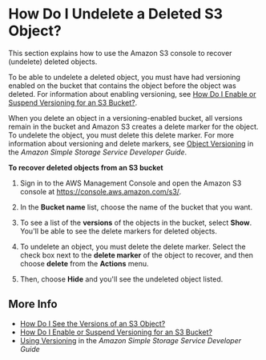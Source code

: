 # How Do I Undelete a Deleted S3 Object?<a name="undelete-objects"></a>

This section explains how to use the Amazon S3 console to recover \(undelete\) deleted objects\.

To be able to undelete a deleted object, you must have had versioning enabled on the bucket that contains the object before the object was deleted\. For information about enabling versioning, see [How Do I Enable or Suspend Versioning for an S3 Bucket?](enable-versioning.md)\.

When you delete an object in a versioning\-enabled bucket, all versions remain in the bucket and Amazon S3 creates a delete marker for the object\. To undelete the object, you must delete this delete marker\. For more information about versioning and delete markers, see [Object Versioning](https://docs.aws.amazon.com/AmazonS3/latest/dev/ObjectVersioning.html) in the *Amazon Simple Storage Service Developer Guide*\.

**To recover deleted objects from an S3 bucket**

1. Sign in to the AWS Management Console and open the Amazon S3 console at [https://console\.aws\.amazon\.com/s3/](https://console.aws.amazon.com/s3/)\.

1. In the **Bucket name** list, choose the name of the bucket that you want\.

1. To see a list of the **versions** of the objects in the bucket, select **Show**\. You'll be able to see the delete markers for deleted objects\. 

1. To undelete an object, you must delete the delete marker\. Select the check box next to the **delete marker** of the object to recover, and then choose **delete** from the **Actions** menu\.

1. Then, choose **Hide** and you'll see the undeleted object listed\.

## More Info<a name="undelete-objects-related-topics"></a>
+  [How Do I See the Versions of an S3 Object?](view-object-versions.md)
+  [How Do I Enable or Suspend Versioning for an S3 Bucket?](enable-versioning.md)
+  [Using Versioning](https://docs.aws.amazon.com/AmazonS3/latest/dev/Versioning.html) in the *Amazon Simple Storage Service Developer Guide*